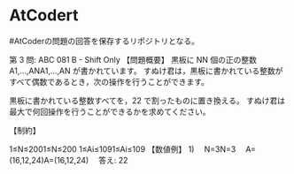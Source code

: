 # AtCodert
#AtCoderの問題の回答を保存するリポジトリとなる。

第 3 問: ABC 081 B - Shift Only
【問題概要】
黒板に NN 個の正の整数 A1,…,ANA1,…,AN が書かれています。
すぬけ君は，黒板に書かれている整数がすべて偶数であるとき，次の操作を行うことができます。

黒板に書かれている整数すべてを，22 で割ったものに置き換える。
すぬけ君は最大で何回操作を行うことができるかを求めてください。

【制約】

1≤N≤2001≤N≤200
1≤Ai≤1091≤Ai≤109
【数値例】
1)
　N=3N=3
　A=(16,12,24)A=(16,12,24)
　答え: 22
